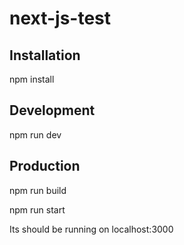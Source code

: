 # next-js-test

## Installation

npm install

## Development
npm run dev

## Production

npm run build

npm run start

Its should be running on localhost:3000

